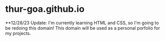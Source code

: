 # thur-goa.github.io

**12/28/23 Update: I'm currently learning HTML and CSS, so I'm going to be redoing this domain!
This domain will be used as a personal porfolio for my projects.
